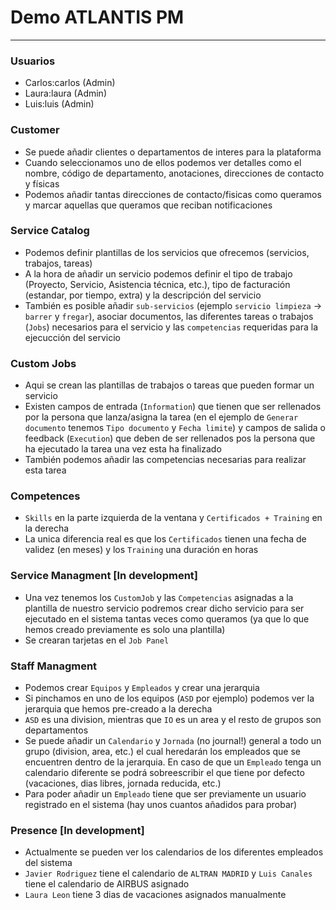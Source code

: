# Demo ATLANTIS PM
---

### Usuarios

- Carlos:carlos (Admin)
- Laura:laura   (Admin)
- Luis:luis     (Admin)

### Customer

- Se puede añadir clientes o departamentos de interes para la plataforma
- Cuando seleccionamos uno de ellos podemos ver detalles como el nombre, código de departamento, anotaciones, direcciones de contacto y físicas
- Podemos añadir tantas direcciones de contacto/fisicas como queramos y marcar aquellas que queramos que reciban notificaciones

### Service Catalog

- Podemos definir plantillas de los servicios que ofrecemos (servicios, trabajos, tareas)
- A la hora de añadir un servicio podemos definir el tipo de trabajo (Proyecto, Servicio, Asistencia técnica, etc.), tipo de facturación (estandar, por tiempo, extra) y
la descripción del servicio
- También es posible añadir `sub-servicios` (ejemplo `servicio limpieza` -> `barrer` y `fregar`), asociar documentos, las diferentes tareas o trabajos (`Jobs`) necesarios para el servicio
y las `competencias` requeridas para la ejecucción del servicio

### Custom Jobs

- Aqui se crean las plantillas de trabajos o tareas que pueden formar un servicio
- Existen campos de entrada (`Information`) que tienen que ser rellenados por la persona que lanza/asigna la tarea (en el ejemplo de `Generar documento` tenemos `Tipo documento` y `Fecha limite`) 
y campos de salida o feedback (`Execution`) que deben de ser rellenados pos la persona que ha ejecutado la tarea una vez esta ha finalizado
- También podemos añadir las competencias necesarias para realizar esta tarea

### Competences

- `Skills` en la parte izquierda de la ventana y `Certificados + Training` en la derecha
- La unica diferencia real es que los `Certificados` tienen una fecha de validez (en meses) y los `Training` una duración en horas

### Service Managment [**In development**]

- Una vez tenemos los `CustomJob` y las `Competencias` asignadas a la plantilla de nuestro servicio podremos crear dicho servicio para ser ejecutado en el sistema tantas veces como queramos
(ya que lo que hemos creado previamente es solo una plantilla)
- Se crearan tarjetas en el `Job Panel`

### Staff Managment

- Podemos crear `Equipos` y `Empleados` y crear una jerarquia
- Si pinchamos en uno de los equipos (`ASD` por ejemplo) podemos ver la jerarquia que hemos pre-creado a la derecha
- `ASD` es una division, mientras que `IO` es un area y el resto de grupos son departamentos
- Se puede añadir un `Calendario` y `Jornada` (no journal!) general a todo un grupo (division, area, etc.) el cual heredarán los empleados que se encuentren dentro de la jerarquia. En caso de que un `Empleado` tenga un calendario diferente 
se podrá sobreescribir el que tiene por defecto (vacaciones, dias libres, jornada reducida, etc.)
- Para poder añadir un `Empleado` tiene que ser previamente un usuario registrado en el sistema (hay unos cuantos añadidos para probar)

### Presence [**In development**]

- Actualmente se pueden ver los calendarios de los diferentes empleados del sistema
- `Javier Rodriguez` tiene el calendario de `ALTRAN MADRID` y `Luis Canales` tiene el calendario de AIRBUS asignado
- `Laura Leon` tiene 3 dias de vacaciones asignados manualmente
